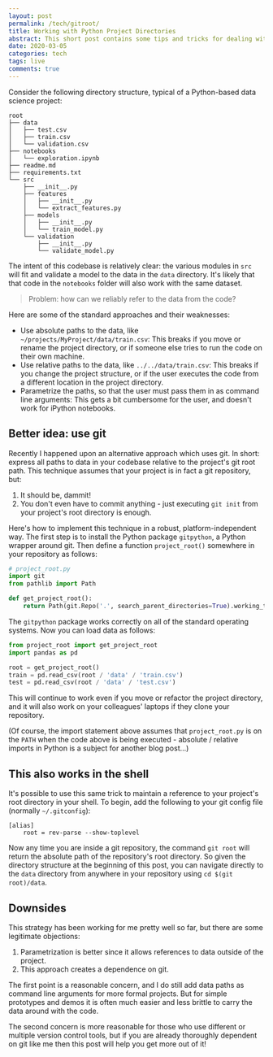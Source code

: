 ```yaml
---
layout: post
permalink: /tech/gitroot/
title: Working with Python Project Directories
abstract: This short post contains some tips and tricks for dealing with complicated Python project directories in an organized way.
date: 2020-03-05
categories: tech
tags: live
comments: true
---
```


Consider the following directory structure, typical of a Python-based data science project:

```
root
├── data
│   ├── test.csv
│   ├── train.csv
│   └── validation.csv
├── notebooks
│   └── exploration.ipynb
├── readme.md
├── requirements.txt
└── src
    ├── __init__.py
    ├── features
    │   ├── __init__.py
    │   └── extract_features.py
    ├── models
    │   ├── __init__.py
    │   └── train_model.py
    └── validation
        ├── __init__.py
        └── validate_model.py
```

The intent of this codebase is relatively clear: the various modules in `src` will fit and validate a model to the data in the `data` directory.
It's likely that that code in the `notebooks` folder will also work with the same dataset.

> Problem: how can we reliably refer to the data from the code?

Here are some of the standard approaches and their weaknesses:
- Use absolute paths to the data, like `~/projects/MyProject/data/train.csv`: This breaks if you move or rename the project directory, or if someone else tries to run the code on their own machine.
- Use relative paths to the data, like `../../data/train.csv`: This breaks if you change the project structure, or if the user executes the code from a different location in the project directory.
- Parametrize the paths, so that the user must pass them in as command line arguments: This gets a bit cumbersome for the user, and doesn't work for iPython notebooks.

## Better idea: use git

Recently I happened upon an alternative approach which uses git.
In short: express all paths to data in your codebase relative to the project's git root path.
This technique assumes that your project is in fact a git repository, but:

1. It should be, dammit!
2. You don't even have to commit anything - just executing `git init` from your project's root directory is enough.

Here's how to implement this technique in a robust, platform-independent way.
The first step is to install the Python package `gitpython`, a Python wrapper around git.
Then define a function `project_root()` somewhere in your repository as follows:

```python
# project_root.py
import git
from pathlib import Path

def get_project_root():
    return Path(git.Repo('.', search_parent_directories=True).working_tree_dir)
```

The `gitpython` package works correctly on all of the standard operating systems.
Now you can load data as follows:

```python
from project_root import get_project_root
import pandas as pd

root = get_project_root()
train = pd.read_csv(root / 'data' / 'train.csv')
test = pd.read_csv(root / 'data' / 'test.csv')
```

This will continue to work even if you move or refactor the project directory, and it will also work on your colleagues' laptops if they clone your repository.

(Of course, the import statement above assumes that `project_root.py` is on the `PATH` when the code above is being executed - absolute / relative imports in Python is a subject for another blog post...)

## This also works in the shell

It's possible to use this same trick to maintain a reference to your project's root directory in your shell.
To begin, add the following to your git config file (normally `~/.gitconfig`):

```
[alias]
    root = rev-parse --show-toplevel
```

Now any time you are inside a git repository, the command `git root` will return the absolute path of the repository's root directory.
So given the directory structure at the beginning of this post, you can navigate directly to the `data` directory from anywhere in your repository using `cd $(git root)/data`.

## Downsides

This strategy has been working for me pretty well so far, but there are some legitimate objections:

1. Parametrization is better since it allows references to data outside of the project.
2. This approach creates a dependence on git.

The first point is a reasonable concern, and I do still add data paths as command line arguments for more formal projects.
But for simple prototypes and demos it is often much easier and less brittle to carry the data around with the code.

The second concern is more reasonable for those who use different or multiple version control tools, but if you are already thoroughly dependent on git like me then this post will help you get more out of it!
